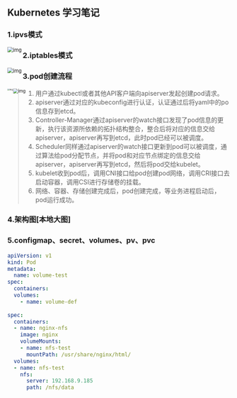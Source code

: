 ## Kubernetes 学习笔记



### 1.ipvs模式

<img src="https://cdn.jsdelivr.net/gh/lj408226003/java-leaning@main/images/27936455-be7a111953afecb1.png" alt="img" style="zoom:80%;" align="left"/>



### 2.iptables模式

<img src="https://cdn.jsdelivr.net/gh/lj408226003/java-leaning@main/images/27936455-81ab44fa30cf9491.png" alt="img" style="zoom:80%;" align="left"/>







### 3.pod创建流程

<img src="https://cdn.jsdelivr.net/gh/lj408226003/java-leaning@main/images/watermark,type_d3F5LXplbmhlaQ,shadow_50,text_Q1NETiBA5rC46L-c5piv5bCR5bm05ZWK,size_20,color_FFFFFF,t_70,g_se,x_16.png" alt="img" style="zoom:30%;" align="left"/>





<img src="https://cdn.jsdelivr.net/gh/lj408226003/java-leaning@main/images/3346f18bb94e4ec28afc9a02fba11994.png" alt="img" style="zoom:70%;" align="left"/>



> 1. 用户通过kubectl或者其他API客户端向apiserver发起创建pod请求。
> 2. apiserver通过对应的kubeconfig进行认证，认证通过后将yaml中的po信息存到etcd。
> 3. Controller-Manager通过apiserver的watch接口发现了pod信息的更新，执行该资源所依赖的拓扑结构整合，整合后将对应的信息交给apiserver，apiserver再写到etcd，此时pod已经可以被调度。
> 4. Scheduler同样通过apiserver的watch接口更新到pod可以被调度，通过算法给pod分配节点，并将pod和对应节点绑定的信息交给apiserver，apiserver再写到etcd，然后将pod交给kubelet。
> 5. kubelet收到pod后，调用CNI接口给pod创建pod网络，调用CRI接口去启动容器，调用CSI进行存储卷的挂载。
> 6. 网络、容器、存储创建完成后，pod创建完成，等业务进程启动后，pod运行成功。



### 4.架构图[本地大图]

### 5.configmap、secret、volumes、pv、pvc

```yaml
apiVersion: v1
kind: Pod
metadata:
  name: volume-test
spec:
  containers:
  volumes:
    - name: volume-def
    
spec:
  containers:
  - name: nginx-nfs
    image: nginx
    volumeMounts:
    - name: nfs-test
      mountPath: /usr/share/nginx/html/
  volumes:
  - name: nfs-test
    nfs:
      server: 192.168.9.185
      path: /nfs/data
```




